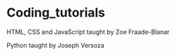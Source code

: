 # Coding_tutorials
HTML, CSS and JavaScript taught by Zoe Fraade-Blanar

Python taught by Joseph Versoza
